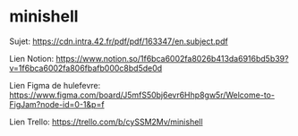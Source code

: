# minishell

Sujet:
https://cdn.intra.42.fr/pdf/pdf/163347/en.subject.pdf

Lien Notion:
https://www.notion.so/1f6bca6002fa8026b413da6916bd5b39?v=1f6bca6002fa806fbafb000c8bd5de0d

Lien Figma de hulefevre:
https://www.figma.com/board/J5mfS50bj6evr6Hhp8gw5r/Welcome-to-FigJam?node-id=0-1&p=f

Lien Trello:
https://trello.com/b/cySSM2Mv/minishell
